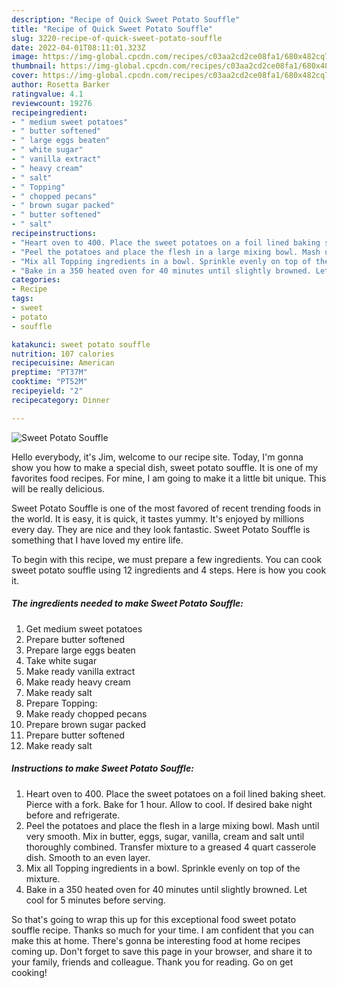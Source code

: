 ```yaml
---
description: "Recipe of Quick Sweet Potato Souffle"
title: "Recipe of Quick Sweet Potato Souffle"
slug: 3220-recipe-of-quick-sweet-potato-souffle
date: 2022-04-01T08:11:01.323Z
image: https://img-global.cpcdn.com/recipes/c03aa2cd2ce08fa1/680x482cq70/sweet-potato-souffle-recipe-main-photo.jpg
thumbnail: https://img-global.cpcdn.com/recipes/c03aa2cd2ce08fa1/680x482cq70/sweet-potato-souffle-recipe-main-photo.jpg
cover: https://img-global.cpcdn.com/recipes/c03aa2cd2ce08fa1/680x482cq70/sweet-potato-souffle-recipe-main-photo.jpg
author: Rosetta Barker
ratingvalue: 4.1
reviewcount: 19276
recipeingredient:
- " medium sweet potatoes"
- " butter softened"
- " large eggs beaten"
- " white sugar"
- " vanilla extract"
- " heavy cream"
- " salt"
- " Topping"
- " chopped pecans"
- " brown sugar packed"
- " butter softened"
- " salt"
recipeinstructions:
- "Heart oven to 400. Place the sweet potatoes on a foil lined baking sheet. Pierce with a fork. Bake for 1 hour. Allow to cool. If desired bake night before and refrigerate."
- "Peel the potatoes and place the flesh in a large mixing bowl. Mash until very smooth. Mix in butter, eggs, sugar, vanilla, cream and salt until thoroughly combined. Transfer mixture to a greased 4 quart casserole dish. Smooth to an even layer."
- "Mix all Topping ingredients in a bowl. Sprinkle evenly on top of the mixture."
- "Bake in a 350 heated oven for 40 minutes until slightly browned. Let cool for 5 minutes before serving."
categories:
- Recipe
tags:
- sweet
- potato
- souffle

katakunci: sweet potato souffle 
nutrition: 107 calories
recipecuisine: American
preptime: "PT37M"
cooktime: "PT52M"
recipeyield: "2"
recipecategory: Dinner

---
```



![Sweet Potato Souffle](https://img-global.cpcdn.com/recipes/c03aa2cd2ce08fa1/680x482cq70/sweet-potato-souffle-recipe-main-photo.jpg)

Hello everybody, it's Jim, welcome to our recipe site. Today, I'm gonna show you how to make a special dish, sweet potato souffle. It is one of my favorites food recipes. For mine, I am going to make it a little bit unique. This will be really delicious.

Sweet Potato Souffle is one of the most favored of recent trending foods in the world. It is easy, it is quick, it tastes yummy. It's enjoyed by millions every day. They are nice and they look fantastic. Sweet Potato Souffle is something that I have loved my entire life.




To begin with this recipe, we must prepare a few ingredients. You can cook sweet potato souffle using 12 ingredients and 4 steps. Here is how you cook it.

<!--inarticleads1-->

##### The ingredients needed to make Sweet Potato Souffle:

1. Get  medium sweet potatoes
1. Prepare  butter softened
1. Prepare  large eggs beaten
1. Take  white sugar
1. Make ready  vanilla extract
1. Make ready  heavy cream
1. Make ready  salt
1. Prepare  Topping:
1. Make ready  chopped pecans
1. Prepare  brown sugar packed
1. Prepare  butter softened
1. Make ready  salt




<!--inarticleads2-->

##### Instructions to make Sweet Potato Souffle:

1. Heart oven to 400. Place the sweet potatoes on a foil lined baking sheet. Pierce with a fork. Bake for 1 hour. Allow to cool. If desired bake night before and refrigerate.
1. Peel the potatoes and place the flesh in a large mixing bowl. Mash until very smooth. Mix in butter, eggs, sugar, vanilla, cream and salt until thoroughly combined. Transfer mixture to a greased 4 quart casserole dish. Smooth to an even layer.
1. Mix all Topping ingredients in a bowl. Sprinkle evenly on top of the mixture.
1. Bake in a 350 heated oven for 40 minutes until slightly browned. Let cool for 5 minutes before serving.




So that's going to wrap this up for this exceptional food sweet potato souffle recipe. Thanks so much for your time. I am confident that you can make this at home. There's gonna be interesting food at home recipes coming up. Don't forget to save this page in your browser, and share it to your family, friends and colleague. Thank you for reading. Go on get cooking!
